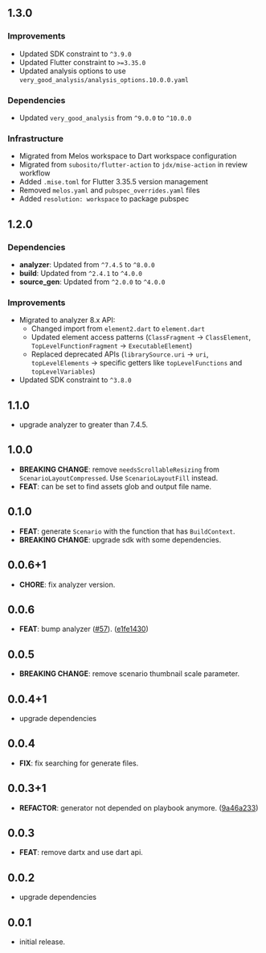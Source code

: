 ## 1.3.0

### Improvements

- Updated SDK constraint to `^3.9.0`
- Updated Flutter constraint to `>=3.35.0`
- Updated analysis options to use `very_good_analysis/analysis_options.10.0.0.yaml`

### Dependencies

- Updated `very_good_analysis` from `^9.0.0` to `^10.0.0`

### Infrastructure

- Migrated from Melos workspace to Dart workspace configuration
- Migrated from `subosito/flutter-action` to `jdx/mise-action` in review workflow
- Added `.mise.toml` for Flutter 3.35.5 version management
- Removed `melos.yaml` and `pubspec_overrides.yaml` files
- Added `resolution: workspace` to package pubspec

## 1.2.0

### Dependencies

- **analyzer**: Updated from `^7.4.5` to `^8.0.0`
- **build**: Updated from `^2.4.1` to `^4.0.0`
- **source_gen**: Updated from `^2.0.0` to `^4.0.0`

### Improvements

- Migrated to analyzer 8.x API:
  - Changed import from `element2.dart` to `element.dart`
  - Updated element access patterns (`ClassFragment` → `ClassElement`, `TopLevelFunctionFragment` → `ExecutableElement`)
  - Replaced deprecated APIs (`librarySource.uri` → `uri`, `topLevelElements` → specific getters like `topLevelFunctions` and `topLevelVariables`)
- Updated SDK constraint to `^3.8.0`

## 1.1.0

- upgrade analyzer to greater than 7.4.5.

## 1.0.0

- **BREAKING CHANGE**: remove `needsScrollableResizing` from `ScenarioLayoutCompressed`. Use `ScenarioLayoutFill` instead.
- **FEAT**: can be set to find assets glob and output file name.

## 0.1.0

- **FEAT**: generate `Scenario` with the function that has `BuildContext`.
- **BREAKING CHANGE**: upgrade sdk with some dependencies.

## 0.0.6+1

- **CHORE**: fix analyzer version.

## 0.0.6

- **FEAT**: bump analyzer ([#57](https://github.com/playbook-ui/playbook-flutter/issues/57)). ([e1fe1430](https://github.com/playbook-ui/playbook-flutter/commit/e1fe1430f3d91b8ab129626c3858345c8955b573))

## 0.0.5

- **BREAKING CHANGE**: remove scenario thumbnail scale parameter.

## 0.0.4+1

- upgrade dependencies

## 0.0.4

- **FIX**: fix searching for generate files.

## 0.0.3+1

- **REFACTOR**: generator not depended on playbook anymore. ([9a46a233](https://github.com/playbook-ui/playbook-flutter/commit/9a46a2335d4934158c840da39fc3743b9959fe67))

## 0.0.3

- **FEAT**: remove dartx and use dart api.

## 0.0.2

- upgrade dependencies

## 0.0.1

- initial release.
